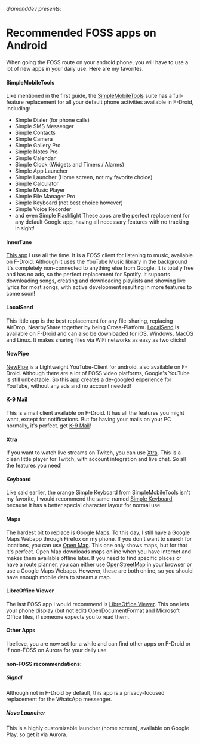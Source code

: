 *diamonddev presents:*
# Recommended FOSS apps on Android
When going the FOSS route on your android phone, you will have to use a lot of new apps in your daily use. Here are my favorites.
#### SimpleMobileTools
Like mentioned in the first guide, the [SimpleMobileTools](https://simplemobiletools.com) suite has a full-feature replacement for all your default phone activities available in F-Droid, including:
- Simple Dialer (for phone calls)
- Simple SMS Messenger
- Simple Contacts
- Simple Camera
- Simple Gallery Pro
- Simple Notes Pro
- Simple Calendar
- Simple Clock (Widgets and Timers / Alarms)
- Simple App Launcher
- Simple Launcher (Home screen, not my favorite choice)
- Simple Calculator
- Simple Music Player
- Simple File Manager Pro
- Simple Keyboard (not best choice however)
- Simple Voice Recorder
- and even Simple Flashlight
These apps are the perfect replacement for any default Google app, having all necessary features with no tracking in sight!
#### InnerTune
[This app](https://f-droid.org/en/packages/com.zionhuang.music/) I use all the time. It is a FOSS client for listening to music, available on F-Droid. Although it uses the YouTube Music library in the background it's completely non-connected to anything else from Google. It is totally free and has no ads, so the perfect replacement for Spotify.
It supports downloading songs, creating and downloading playlists and showing live lyrics for most songs, with active development resulting in more features to come soon!
#### LocalSend
This little app is the best replacement for any file-sharing, replacing AirDrop, NearbyShare together by being Cross-Platform. [LocalSend](https://localsend.org) is available on F-Droid and can also be downloaded for iOS, Windows, MacOS and Linux. It makes sharing files via WiFi networks as easy as two clicks!
#### NewPipe
[NewPipe](https://newpipe.net) is a Lightweight YouTube-Client for android, also available on F-Droid. Although there are a lot of FOSS video platforms, Google's YouTube is still unbeatable. So this app creates a de-googled experience for YouTube, without any ads and no account needed!
#### K-9 Mail
This is a mail client available on F-Droid. It has all the features you might want, except for notifications. But for having your mails on your PC normally, it's perfect. get [K-9 Mail](https://k9mail.app)!
#### Xtra
If you want to watch live streams on Twitch, you can use [Xtra](https://f-droid.org/en/packages/com.github.andreyasadchy.xtra/). This is a clean little player for Twitch, with account integration and live chat. So all the features you need!
#### Keyboard
Like said earlier, the orange Simple Keyboard from SimpleMobileTools isn't my favorite, I would recommend the same-named [Simple Keyboard](https://f-droid.org/en/packages/rkr.simplekeyboard.inputmethod) because it has a better special character layout for normal use.
#### Maps
The hardest bit to replace is Google Maps. To this day, I still have a Google Maps Webapp through Firefox on my phone. If you don't want to search for locations, you can use [Open Map](https://f-droid.org/en/packages/org.osmdroid). This one only shows maps, but for that it's perfect. Open Map downloads maps online when you have internet and makes them available offline later. If you need to find specific places or have a route planner, you can either use [OpenStreetMap](https://openstreetmap.org) in your browser or use a Google Maps Webapp. However, these are both online, so you should have enough mobile data to stream a map.
#### LibreOffice Viewer
The last FOSS app I would recommend is [LibreOffice Viewer](https://f-droid.org/en/packages/org.documentfoundation.libreoffice). This one lets your phone display (but not edit) OpenDocumentFormat and Microsoft Office files, if someone expects you to read them.
#### Other Apps
I believe, you are now set for a while and can find other apps on F-Droid or if non-FOSS on Aurora for your daily use.
#### non-FOSS recommendations:
##### Signal
Although not in F-Droid by default, this app is a privacy-focused replacement for the WhatsApp messenger.
##### Nova Launcher
This is a highly customizable launcher (home screen), available on Google Play, so get it via Aurora.